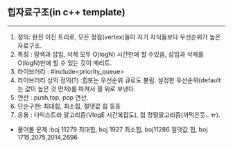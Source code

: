 ## 힙자료구조(in c++ template)
---

1. 정의: 완전 이진 트리로, 모든 정점(vertex)들이 자기 자식들보다 우선순위가 높은 자료구조.
1.  특징 : 탐색과 삽입, 삭제 모두 O(logN) 시간만에 할 수있음, 삽입과 삭제를 O(logN)만에 할 수 있는 것이 메리트.
1. 라이브러리 : #include<priority_queue>
1. 라이브러리 상의 정의(?) :힙또는 우선순위 큐로도 불림. 설정한 우선순위(default는 값이 높은 것 먼저)를 따져서 젤 위로 보낸다.
1. 연산 : push,top, pop 연산.
1. 단순구현: 최대힙, 최소힙, 절댓값 힙 등등
1. 응용 : 다익스트라 알고리즘(VlogE 시간복잡도), 힙 정렬알고리즘(까먹은듯.. ㅠ).

- 풀어볼 문제 :boj 11279 최대힙, boj 1927 최소힙, boj11286 절댓값 힙, boj 1715,2075,2014,2696